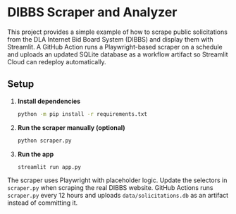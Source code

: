 # DIBBS Scraper and Analyzer

This project provides a simple example of how to scrape public solicitations from the DLA Internet Bid Board System (DIBBS) and display them with Streamlit. A GitHub Action runs a Playwright-based scraper on a schedule and uploads an updated SQLite database as a workflow artifact so Streamlit Cloud can redeploy automatically.

## Setup

1. **Install dependencies**
   ```bash
   python -m pip install -r requirements.txt
   ```
2. **Run the scraper manually (optional)**
   ```bash
   python scraper.py
   ```
3. **Run the app**
   ```bash
   streamlit run app.py
   ```

The scraper uses Playwright with placeholder logic. Update the selectors in `scraper.py` when scraping the real DIBBS website. GitHub Actions runs `scraper.py` every 12 hours and uploads `data/solicitations.db` as an artifact instead of committing it.

